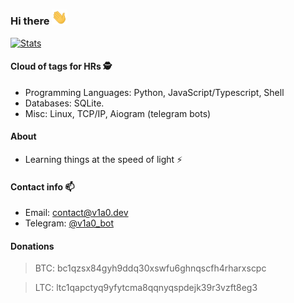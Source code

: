 ### Hi there <img src="https://github.com/v1a0/v1a0/blob/master/hi-hand.gif" width="25px">

[![Stats](https://github-readme-stats.vercel.app/api?username=v1a0&title_color=79c0ff&icon_color=79c0ff&text_color=c9d1d9&bg_color=111d2e&border_color=79c0ff&show_icons=true)](https://github.com/v1a0?tab=repositories)


#### Cloud of tags for HRs 🕵️

* Programming Languages: Python, JavaScript/Typescript, Shell
* Databases: SQLite.
* Misc: Linux, TCP/IP, Aiogram (telegram bots) 


#### About

* Learning things at the speed of light ⚡


#### Contact info 📫 

* Email: [contact@v1a0.dev](mailto:contact@v1a0.dev) 
* Telegram: [@v1a0_bot](https://t.me/v1a0_bot)


#### Donations
> BTC: bc1qzsx84gyh9ddq30xswfu6ghnqscfh4rharxscpc

> LTC: ltc1qapctyq9yfytcma8qqnyqspdejk39r3vzft8eg3
